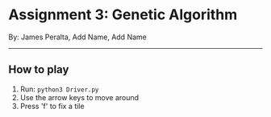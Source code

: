 # Assignment 3: Genetic Algorithm
By: James Peralta, Add Name, Add Name

------

## How to play
 1. Run: ```python3 Driver.py```
 2. Use the arrow keys to move around
 3. Press 'f' to fix a tile